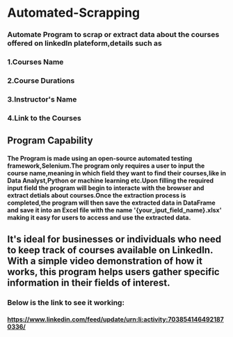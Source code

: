 # Automated-Scrapping
### Automate Program to scrap or extract data about the courses offered on linkedIn plateform,details such as <br/>
### 1.Courses Name <br/>
### 2.Course Durations<br/>
### 3.Instructor's Name<br/>
### 4.Link to the Courses<br/>

## Program Capability<br/>
#### The Program is made using an open-source automated testing framework,Selenium.The program only requires a user to input the course name,meaning in which field they want to find their courses,like in Data Analyst,Python or machine learning etc.Upon filling the required input field the program will begin to interacte with the browser and extract detials about courses.Once the extraction process is completed,the program will then save the extracted data in DataFrame and save it into an Excel file with the name '{your_iput_field_name}.xlsx' making it easy for users to access and use the extracted data.

## It's ideal for businesses or individuals who need to keep track of courses available on LinkedIn. With a simple video demonstration of how it works, this program helps users gather specific information in their fields of interest. 

### Below is the link to see it working:
#### https://www.linkedin.com/feed/update/urn:li:activity:7038541464921870336/
